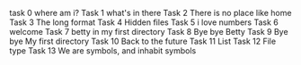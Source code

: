 task 0 where am i?
Task 1 what's in there
Task 2 There is no place like home
Task 3 The long format
Task 4 Hidden files
Task 5 i love numbers
Task 6 welcome
Task 7 betty in my first directory
Task 8 Bye bye Betty
Task 9 Bye bye My first directory
Task 10 Back to the future
Task 11 List
Task 12 File type
Task 13 We are symbols, and inhabit symbols
